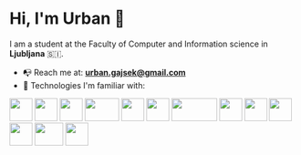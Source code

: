   <h1>Hi, I'm Urban 👋</h1>
	
  I am a student at the Faculty of Computer and Information science in **Ljubljana** 🇸🇮.


- 📭 Reach me at: **urban.gajsek@gmail.com**
- 🔧 Technologies I'm familiar with:

<img src="https://github.com/Urga7/Urga7/assets/125362405/4c6a95b4-2250-4da1-acaf-17e087c3e54d" width=40 height=40>
<img src="https://github.com/Urga7/Urga7/assets/125362405/ca4214c3-f40d-447b-95c8-48789839db68" width=40 height=40>
<img src="https://github.com/Urga7/Urga7/assets/125362405/7d6d9dd6-a08d-43bd-9bdb-5aecdbed4bb1" width=40 height=40>
<img src="https://github.com/Urga7/Urga7/assets/125362405/445d057f-78a8-4e3b-9c65-774f9c4e08e3" width=60 height=40>
<img src="https://github.com/Urga7/Urga7/assets/125362405/57e027d1-69fd-4268-b9f5-e5091879bc63" width=40 height=40>
<img src="https://github.com/Urga7/Urga7/assets/125362405/02a3e464-a6fe-4d57-9255-9ea39745d31b" width=40 height=40>
<img src="https://github.com/Urga7/Urga7/assets/125362405/90031f26-6227-401c-8e37-9060902c81c5" width=80 height=40>
<img src="https://github.com/Urga7/Urga7/assets/125362405/07fe7b91-cd9a-41d9-8988-bac48cd32647" width=40 height=40>
<img src="https://github.com/Urga7/Urga7/assets/125362405/bd91b45a-4b96-49f7-b4a3-706984ed9985" width=40 height=40>
<img src="https://github.com/Urga7/Urga7/assets/125362405/bf0a8f4a-0674-4ff7-b3be-9cbbda975644" width=40 height=40>
<img src="https://github.com/Urga7/Urga7/assets/125362405/3e889e87-d7fc-48c0-a503-e2b9c68c497e" width=40 height=40>
<img src="https://github.com/Urga7/Urga7/assets/125362405/211bd619-58cc-49cc-89df-efc2470e4f96" width=50 height=40>
<img src="https://github.com/Urga7/Urga7/assets/125362405/429c5458-4b2f-4701-ba9f-6b1fbae11117" width=40 height=40>
